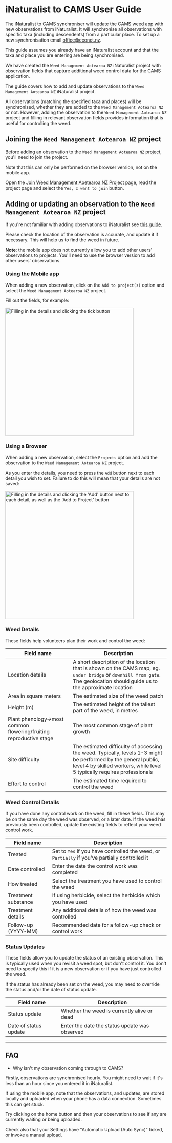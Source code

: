 # iNaturalist to CAMS User Guide

The iNaturalist to CAMS synchroniser will update the CAMS weed app with new observations from iNaturalist. 
It will synchronise all observations with specific taxa (including descendents) from a particular place.
To set up a new synchronisation email office@econet.nz.

This guide assumes you already have an iNaturalist account and that the taxa and place you are entering are being synchronised.

We have created the `Weed Management Aotearoa NZ` iNaturalist project with observation fields that capture additional weed control data for the CAMS application. 

The guide covers how to add and update observations to the `Weed Management Aotearoa NZ` iNaturalist project. 

All observations (matching the specified taxa and places) will be synchronised, whether they are added to the `Weed Management Aotearoa NZ` or not. 
However, adding the observation to the `Weed Management Aotearoa NZ` project and filling in relevant observation fields provides information that is useful for controlling the weed.

## Joining the `Weed Management Aotearoa NZ` project

Before adding an observation to the `Weed Management Aotearoa NZ` project, you'll need to join the project.

Note that this can only be performed on the browser version, not on the mobile app.

Open the [Join Weed Management Aoetearoa NZ Project page](https://www.inaturalist.org/projects/weed-management-aotearoa-nz/join), read the project page and select the `Yes, I want to join` button. 

## Adding or updating an observation to the `Weed Management Aotearoa NZ` project

If you're not familiar with adding observations to iNaturalist see [this guide](https://www.inaturalist.org/pages/add-an-observation-nz). 

Please check the location of the observation is accurate, and update it if necessary. This will help us to find the weed in future.

**Note**: the mobile app does not currently allow you to add other users' observations to projects. You'll need to use the browser version to add other users' observations. 

### Using the Mobile app

When adding a new observation, click on the `Add to project(s)` option and select the `Weed Management Aotearoa NZ` project.

Fill out the fields, for example:

<img src="https://user-images.githubusercontent.com/144202/215252973-d7e58184-a85d-4fb3-8f25-2469c897919c.png" alt="Filling in the details and clicking the tick button" width=400/>

### Using a Browser

When adding a new observation, select the `Projects` option and add the observation to the `Weed Management Aotearoa NZ` project. 

As you enter the details, you need to press the `Add` button next to each detail you wish to set. Failure to do this will mean that your details are not saved:

<img src="https://user-images.githubusercontent.com/144202/215251731-6f0da4f3-710a-49e7-9b7e-103b67ea0e87.png" alt="Filling in the details and clicking the 'Add' button next to each detail, as well as the 'Add to Project' button" width=400/>

### Weed Details

These fields help volunteers plan their work and control the weed:

|Field name|Description|
|----------|-----------|
|Location details|A short description of the location that is shown on the CAMS map, eg. `under bridge` or `downhill from gate`. The geolocation should guide us to the approximate location|
|Area in square meters|The estimated size of the weed patch|
|Height (m)|The estimated height of the tallest part of the weed, in metres|
|Plant phenology->most common flowering/fruiting reproductive stage|The most common stage of plant growth</dd>
|Site difficulty|The estimated difficulty of accessing the weed. Typically, levels 1-3 might be performed by the general public, level 4 by skilled workers, while level 5 typically requires professionals|
|Effort to control|The estimated time required to control the weed|

### Weed Control Details

If you have done any control work on the weed, fill in these fields. This may be on the same day the weed was observed, or a later date. If the weed has previously been controlled, update the existing fields to reflect your weed control work.

|Field name|Description|
|----------|-----------|
|Treated|Set to `Yes` if you have controlled the weed, or `Partially` if you've partially controlled it|
|Date controlled|Enter the date the control work was completed|
|How treated|Select the treatment you have used to control the weed|
|Treatment substance|If using herbicide, select the herbicide which you have used|
|Treatment details|Any additional details of how the weed was controlled|
|Follow-up (YYYY-MM)|Recommended date for a follow-up check or control work|

### Status Updates

These fields allow you to update the status of an existing observation.
This is typically used when you revisit a weed spot, but don't control it.
 You don't need to specify this if it is a new observation or if you have just controlled the weed.

If the status has already been set on the weed, you may need to override the status and/or the date of status update.

|Field name|Description|
|----------|-----------|
|Status update|Whether the weed is currently alive or dead|
|Date of status update|Enter the date the status update was observed|

---

## FAQ

* Why isn't my observation coming through to CAMS?

Firstly, observations are synchronised hourly. You might need to wait if it's less than an hour since you entered it in iNaturalist.

If using the mobile app, note that the observations, and updates, are stored locally and uploaded when your phone has a data connection. Sometimes this can get stuck. 

Try clicking on the home button and then your observations to see if any are currently waiting or being uploaded. 

Check also that your Settings have "Automatic Upload (Auto Sync)" ticked, or invoke a manual upload. 
